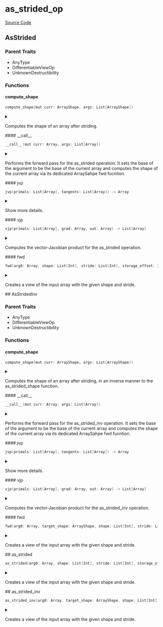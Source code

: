 



# as_strided_op
  
[Source Code](https://github.com/endia-ai/Endia/tree/main/endia/functional/view_ops/as_strided_op.mojo)  
  

## AsStrided
  
  
  

### Parent Traits
  

- AnyType
- DifferentiableViewOp
- UnknownDestructibility
  

### Functions

#### compute_shape


```swift
compute_shape(mut curr: ArrayShape, args: List[ArrayShape])
```  
<details markdown="1" style="border: none; bg-color: none; box-shadow: none;">  
<summary style="border: none; bg-color: none; box-shadow: none;">  
  
Computes the shape of an array after striding.  
</summary>  
  
#### Args:  

* curr `ArrayShape`: The ArrayShape to store the result of the computation.
* args `List[ArrayShape]`: The ArrayShape to stride, the shape, stride and storage offset of the target ArrayShape encoded in a  single ArrayShape.
  
  
</details>
#### __call__


```swift
__call__(mut curr: Array, args: List[Array])
```  
<details markdown="1" style="border: none; bg-color: none; box-shadow: none;">  
<summary style="border: none; bg-color: none; box-shadow: none;">  
  
Performs the forward pass for the as_strided operation. It sets the base of the argument to be the base of the current array and computes the shape of the current array via its dedicated ArraySahpe fwd fucntion.  
</summary>  
  
#### Args:  

* curr `Array`: The current array to store the result (modified in-place).
* args `List[Array]`: The array on which the as_strided view is created.
  
  


#### Note:
The information of the shape computation is stored in the ArrayShape object of the curr array.  
</details>
#### jvp


```swift
jvp(primals: List[Array], tangents: List[Array]) -> Array
```  
<details markdown="1" style="border: none; bg-color: none; box-shadow: none;">  
<summary style="border: none; bg-color: none; box-shadow: none;">  
  
Show more details.  
</summary>  
  
#### Args:  

* primals `List[Array]`
* tangents `List[Array]`
  
#### Returns:  
  
Type: `Array`  
  
  
</details>
#### vjp


```swift
vjp(primals: List[Array], grad: Array, out: Array) -> List[Array]
```  
<details markdown="1" style="border: none; bg-color: none; box-shadow: none;">  
<summary style="border: none; bg-color: none; box-shadow: none;">  
  
Computes the vector-Jacobian product for the as_strided operation.  
</summary>  
  
#### Args:  

* primals `List[Array]`: A list containing the primal input array.
* grad `Array`: The gradient of the output with respect to some scalar function.
* out `Array`: The output of the forward pass.
  
#### Returns:  
  
A list containing the gradient with respect to the input.  
Type: `List[Array]`  
  
  


#### Note:
The vector-Jacobian product for as_strided is computed by calling the inverse operation as_strided_inv.  
</details>
#### fwd


```swift
fwd(arg0: Array, shape: List[Int], stride: List[Int], storage_offset: Int) -> Array
```  
<details markdown="1" style="border: none; bg-color: none; box-shadow: none;">  
<summary style="border: none; bg-color: none; box-shadow: none;">  
  
Creates a view of the input array with the given shape and stride.  
</summary>  
  
#### Args:  

* arg0 `Array`: The input array.
* shape `List[Int]`: The shape of the view.
* stride `List[Int]`: The stride of the view.
* storage_offset `Int`: The storage offset of the view.
  
#### Returns:  
  
A view of the input array with the given shape and stride.  
Type: `Array`  
  
  
</details>
## AsStridedInv
  
  
  

### Parent Traits
  

- AnyType
- DifferentiableViewOp
- UnknownDestructibility
  

### Functions

#### compute_shape


```swift
compute_shape(mut curr: ArrayShape, args: List[ArrayShape])
```  
<details markdown="1" style="border: none; bg-color: none; box-shadow: none;">  
<summary style="border: none; bg-color: none; box-shadow: none;">  
  
Computes the shape of an array after striding, in an inverse manner to the as_strided_shape function.  
</summary>  
  
#### Args:  

* curr `ArrayShape`: The ArrayShape to store the result of the computation.
* args `List[ArrayShape]`: The ArrayShape to stride, the shape, stride and storage offset of the target ArrayShape encoded in a  single ArrayShape.
  
  
</details>
#### __call__


```swift
__call__(mut curr: Array, args: List[Array])
```  
<details markdown="1" style="border: none; bg-color: none; box-shadow: none;">  
<summary style="border: none; bg-color: none; box-shadow: none;">  
  
Performs the forward pass for the as_strided_inv operation. It sets the base of the argument to be the base of the current array and computes the shape of the current array via its dedicated ArraySahpe fwd fucntion.  
</summary>  
  
#### Args:  

* curr `Array`: The current array to store the result (modified in-place).
* args `List[Array]`: The array on which the as_strided_inv view is created.
  
  


#### Note:
The information of the shape computation is stored in the ArrayShape object of the curr array.  
</details>
#### jvp


```swift
jvp(primals: List[Array], tangents: List[Array]) -> Array
```  
<details markdown="1" style="border: none; bg-color: none; box-shadow: none;">  
<summary style="border: none; bg-color: none; box-shadow: none;">  
  
Show more details.  
</summary>  
  
#### Args:  

* primals `List[Array]`
* tangents `List[Array]`
  
#### Returns:  
  
Type: `Array`  
  
  
</details>
#### vjp


```swift
vjp(primals: List[Array], grad: Array, out: Array) -> List[Array]
```  
<details markdown="1" style="border: none; bg-color: none; box-shadow: none;">  
<summary style="border: none; bg-color: none; box-shadow: none;">  
  
Computes the vector-Jacobian product for the as_strided_inv operation.  
</summary>  
  
#### Args:  

* primals `List[Array]`: A list containing the primal input array.
* grad `Array`: The gradient of the output with respect to some scalar function.
* out `Array`: The output of the forward pass.
  
#### Returns:  
  
A list containing the gradient with respect to the input.  
Type: `List[Array]`  
  
  


#### Note:
The vector-Jacobian product for as_strided_inv is computed by calling the as_strided operation.  
</details>
#### fwd


```swift
fwd(arg0: Array, target_shape: ArrayShape, shape: List[Int], stride: List[Int], storage_offset: Int) -> Array
```  
<details markdown="1" style="border: none; bg-color: none; box-shadow: none;">  
<summary style="border: none; bg-color: none; box-shadow: none;">  
  
Creates a view of the input array with the given shape and stride.  
</summary>  
  
#### Args:  

* arg0 `Array`: The input array.
* target_shape `ArrayShape`: The target shape of the view.
* shape `List[Int]`: The shape of the view.
* stride `List[Int]`: The stride of the view.
* storage_offset `Int`: The storage offset of the view.
  
#### Returns:  
  
A view of the input array with the given shape and stride.  
Type: `Array`  
  
  
</details>
## as_strided


```swift
as_strided(arg0: Array, shape: List[Int], stride: List[Int], storage_offset: Int) -> Array
```  
<details markdown="1" style="border: none; bg-color: none; box-shadow: none;">  
<summary style="border: none; bg-color: none; box-shadow: none;">  
  
Creates a view of the input array with the given shape and stride.  
</summary>  
  
#### Args:  

* arg0 `Array`: The input array.
* shape `List[Int]`: The shape of the view.
* stride `List[Int]`: The stride of the view.
* storage_offset `Int`: The storage offset of the view.
  
#### Returns:  
  
A view of the input array with the given shape and stride.  
Type: `Array`  
  
  
</details>
## as_strided_inv


```swift
as_strided_inv(arg0: Array, target_shape: ArrayShape, shape: List[Int], stride: List[Int], storage_offset: Int) -> Array
```  
<details markdown="1" style="border: none; bg-color: none; box-shadow: none;">  
<summary style="border: none; bg-color: none; box-shadow: none;">  
  
Creates a view of the input array with the given shape and stride.  
</summary>  
  
#### Args:  

* arg0 `Array`: The input array.
* target_shape `ArrayShape`: The target shape of the view.
* shape `List[Int]`: The shape of the view.
* stride `List[Int]`: The stride of the view.
* storage_offset `Int`: The storage offset of the view.
  
#### Returns:  
  
A view of the input array with the given shape and stride.  
Type: `Array`  
  
  
</details>
